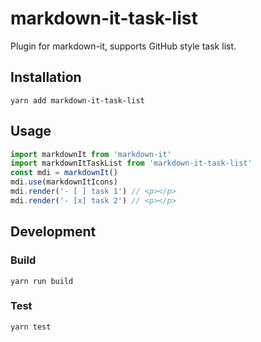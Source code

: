 # markdown-it-task-list

Plugin for markdown-it, supports GitHub style task list.


## Installation

```
yarn add markdown-it-task-list
```


## Usage

```javascript
import markdownIt from 'markdown-it'
import markdownItTaskList from 'markdown-it-task-list'
const mdi = markdownIt()
mdi.use(markdownItIcons)
mdi.render('- [ ] task 1') // <p></p>
mdi.render('- [x] task 2') // <p></p>
```


## Development

### Build

```
yarn run build
```

### Test

```
yarn test
```